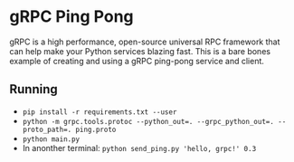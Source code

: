 # gRPC Ping Pong

gRPC is a high performance, open-source universal RPC framework that can help make your 
Python services blazing fast.  This is a bare bones example of creating and using a gRPC 
ping-pong service and client.

## Running

- `pip install -r requirements.txt --user`
- `python -m grpc.tools.protoc --python_out=. --grpc_python_out=. --proto_path=. ping.proto`
- `python main.py`
- In anonther terminal: `python send_ping.py 'hello, grpc!' 0.3`
